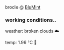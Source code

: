 brodie @ [BluMint](https://www.linkedin.com/company/blumint-io/)

<!--weather_start-->
### working conditions..

weather: broken clouds ☁️

temp: 1.96 °C 🧥

<!--weather_end-->
